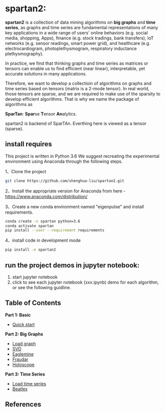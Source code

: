 # spartan2:

**spartan2** is a collection of data mining algorithms on **big graphs** and
**time series**, as graphs and time series are fundamental representations of many key applications 
in a wide range of users' online behaviors (e.g. social media, shopping, Apps), 
finance (e.g. stock tradings, bank transfers), IoT networks (e.g. sensor readings, smart power grid), and healthcare (e.g. electrocardiogram, photoplethysmogram, respiratory inductance plethysmography). 

In practice, we find that thinking graphs and time series as matrices or tensors
can enable us to find efficient (near linear), interpretable, yet accurate solutions in many applications.

Therefore, we want to develop a collectioin of algorithms on graphs and time series based
on tensors (matrix is a 2-mode tensor). In real world, those tensors are sparse, and we
are required to make use of the sparsity to develop efficient algorithms. That is why
we name the package of algorithms as 

**SparTan**: **Spar**se **T**ensor **An**alytics.

spartan2 is backend of SparTAn.
Everthing here is viewed as a tensor (sparse).

## install requires

 This project is written in Python 3.6
 We suggest recreating the experimental environment using Anaconda through the following steps.
 
 1、Clone the project
```bash
git clone https://github.com/shenghua-liu/spartan2.git
```
2、Install the appropriate version for Anaconda from here - https://www.anaconda.com/distribution/

3、Create a new conda environment named "eigenpulse" and install requirements.
```bash
conda create -n spartan python=3.6
conda activate spartan
pip install --user --requirement requirements
```

4、install code in development mode
```bash
pip install -e spartan2
```

## run the project demos in jupyter notebook:

1. start jupyter notebook
2. click to see each jupyter notebook (xxx.ipynb) demo for each algorithm, or see the following guidline.


## Table of Contents

**Part 1: Basic**
* [Quick start](https://github.com/shenghua-liu/spartan2/blob/master/quick_start.ipynb)


**Part 2: Big Graphs**
* [Load graph](https://github.com/shenghua-liu/spartan2/blob/master/ioutil_demo.ipynb)
* [SVD](https://github.com/shenghua-liu/spartan2/blob/master/SVD_demo.ipynb)
* [Eaglemine](https://github.com/shenghua-liu/spartan2/blob/master/Eaglemine_demo.ipynb)
* [Fraudar](https://github.com/shenghua-liu/spartan2/blob/master/Fraudar_demo.ipynb)
* [Holoscope](https://github.com/shenghua-liu/spartan2/blob/master/Holoscope_demo.ipynb)

**Part 3: Time Series**
* [Load time series](https://github.com/shenghua-liu/spartan2/blob/master/TimeseriesData_demo.ipynb)
* [Beatlex](https://github.com/shenghua-liu/spartan2/blob/master/Beatlex_demo.ipynb)

## References
